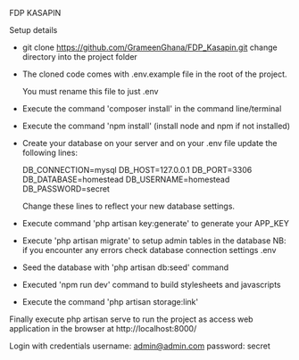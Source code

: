 FDP KASAPIN

Setup details

- git clone https://github.com/GrameenGhana/FDP_Kasapin.git
 change directory into the project folder

- The cloned code comes with .env.example file in the root of the project.

  You must rename this file to just .env
  
- Execute the command 'composer install' in the command line/terminal

- Execute the command 'npm install' (install node and npm if not installed)

- Create your database on your server and on your .env file update the following lines:
 
  DB_CONNECTION=mysql
  DB_HOST=127.0.0.1
  DB_PORT=3306
  DB_DATABASE=homestead
  DB_USERNAME=homestead
  DB_PASSWORD=secret
  
  Change these lines to reflect your new database settings.
  
- Execute command 'php artisan key:generate' to generate your APP_KEY

- Execute 'php artisan migrate' to setup admin tables in the database
  NB: if you encounter any errors check database connection settings .env
  
- Seed the database with 'php artisan db:seed' command

- Executed 'npm run dev' command to build stylesheets and javascripts

- Execute the command 'php artisan storage:link'

Finally execute php artisan serve to run the project as access web application in the browser at http://localhost:8000/

Login with credentials
username: admin@admin.com
password: secret

